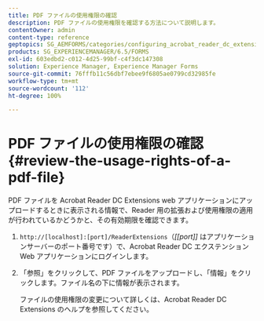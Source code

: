 ```yaml
---
title: PDF ファイルの使用権限の確認
description: PDF ファイルの使用権限を確認する方法について説明します。
contentOwner: admin
content-type: reference
geptopics: SG_AEMFORMS/categories/configuring_acrobat_reader_dc_extensions
products: SG_EXPERIENCEMANAGER/6.5/FORMS
exl-id: 603edbd2-c012-4d25-99bf-c4f3dc147308
solution: Experience Manager, Experience Manager Forms
source-git-commit: 76fffb11c56dbf7ebee9f6805ae0799cd32985fe
workflow-type: tm+mt
source-wordcount: '112'
ht-degree: 100%

---
```


# PDF ファイルの使用権限の確認 {#review-the-usage-rights-of-a-pdf-file}

PDF ファイルを Acrobat Reader DC Extensions web アプリケーションにアップロードするときに表示される情報で、Reader 用の拡張および使用権限の適用が行われているかどうかと、その有効期限を確認できます。

1. `http://[localhost]:[port]/ReaderExtensions`（*[[port]]* はアプリケーションサーバーのポート番号です）で、Acrobat Reader DC エクステンション Web アプリケーションにログインします。
1. 「参照」をクリックして、PDF ファイルをアップロードし、「情報」をクリックします。ファイル名の下に情報が表示されます。

   ファイルの使用権限の変更について詳しくは、Acrobat Reader DC Extensions のヘルプを参照してください。
